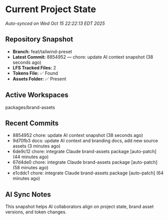 # Current Project State
_Auto-synced on Wed Oct 15 22:22:13 EDT 2025_

## Repository Snapshot
- **Branch:** feat/tailwind-preset
- **Latest Commit:** 8854952 — chore: update AI context snapshot (38 seconds ago)
- **LFS Tracked Files:** 2
- **Tokens File:** ✅ Found
- **Assets Folder:** ✅ Present

## Active Workspaces
packages/brand-assets

## Recent Commits
- 8854952 chore: update AI context snapshot (38 seconds ago)
- 9d70fb3 docs: update AI context and branding docs, add new source assets (3 minutes ago)
- 6de9c12 chore: integrate Claude brand-assets package [auto-patch] (44 minutes ago)
- 67d4de0 chore: integrate Claude brand-assets package [auto-patch] (58 minutes ago)
- e1cddc1 chore: integrate Claude brand-assets package [auto-patch] (64 minutes ago)
## AI Sync Notes
This snapshot helps AI collaborators align on project state, brand asset versions, and token changes.
